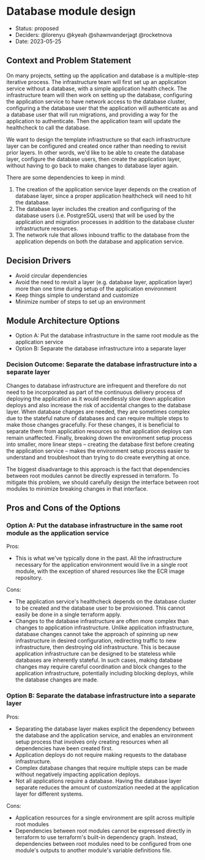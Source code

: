 # Database module design

* Status: proposed
* Deciders: @lorenyu @kyeah @shawnvanderjagt @rocketnova
* Date: 2023-05-25

## Context and Problem Statement

On many projects, setting up the application and database is a multiple-step iterative process. The infrastructure team will first set up an application service without a database, with a simple application health check. The infrastructure team will then work on setting up the database, configuring the application service to have network access to the database cluster, configuring a the database user that the application will authenticate as and a database user that will run migrations, and providing a way for the application to authenticate. Then the application team will update the healthcheck to call the database.

We want to design the template infrastructure so that each infrastructure layer can be configured and created once rather than needing to revisit prior layers. In other words, we'd like to be able to create the database layer, configure the database users, then create the application layer, without having to go back to make changes to database layer again.

There are some dependencies to keep in mind:

1. The creation of the application service layer depends on the creation of database layer, since a proper application healthcheck will need to hit the database.
2. The database layer includes the creation and configuring of the database users (i.e. PostgreSQL users) that will be used by the application and migration processes in addition to the database cluster infrastructure resources.
3. The network rule that allows inbound traffic to the database from the application depends on both the database and application service.

## Decision Drivers

* Avoid circular dependencies
* Avoid the need to revisit a layer (e.g. database layer, application layer) more than one time during setup of the application environment
* Keep things simple to understand and customize
* Minimize number of steps to set up an environment

## Module Architecture Options

* Option A: Put the database infrastructure in the same root module as the application service
* Option B: Separate the database infrastructure into a separate layer

### Decision Outcome: Separate the database infrastructure into a separate layer

Changes to database infrastructure are infrequent and therefore do not need to be incorporated as part of the continuous delivery process of deploying the application as it would needlessly slow down application deploys and also increase the risk of accidental changes to the database layer. When database changes are needed, they are sometimes complex due to the stateful nature of databases and can require multiple steps to make those changes gracefully. For these changes, it is beneficial to separate them from application resources so that application deploys can remain unaffected. Finally, breaking down the environment setup process into smaller, more linear steps – creating the database first before creating the application service – makes the environment setup process easier to understand and troubleshoot than trying to do create everything at once.

The biggest disadvantage to this approach is the fact that dependencies between root modules cannot be directly expressed in terraform. To mitigate this problem, we should carefully design the interface between root modules to minimize breaking changes in that interface.

## Pros and Cons of the Options

### Option A: Put the database infrastructure in the same root module as the application service

Pros:

* This is what we've typically done in the past. All the infrastructure necessary for the application environment would live in a single root module, with the exception of shared resources like the ECR image repository.

Cons:

* The application service's healthcheck depends on the database cluster to be created and the database user to be provisioned. This cannot easily be done in a single terraform apply.
* Changes to the database infrastructure are often more complex than changes to application infrastructure. Unlike application infrastructure, database changes cannot take the approach of spinning up new infrastructure in desired configuration, redirecting traffic to new infrastructure, then destroying old infrastructure. This is because application infrastructure can be designed to be stateless while databases are inherently stateful. In such cases, making database changes may require careful coordination and block changes to the application infrastructure, potentially including blocking deploys, while the database changes are made.

### Option B: Separate the database infrastructure into a separate layer

Pros:

* Separating the database layer makes explicit the dependency between the database and the application service, and enables an environment setup process that involves only creating resources when all dependencies have been created first.
* Application deploys do not require making requests to the database infrastructure.
* Complex database changes that require multiple steps can be made without negatively impacting application deploys.
* Not all applications require a database. Having the database layer separate reduces the amount of customization needed at the application layer for different systems.

Cons:

* Application resources for a single environment are split across multiple root modules
* Dependencies between root modules cannot be expressed directly in terraform to use terraform's built-in dependency graph. Instead, dependencies between root modules need to be configured from one module's outputs to another module's variable definitions file.
